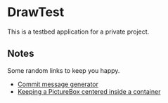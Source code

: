 # DrawTest

This is a testbed application for a private project.

## Notes

Some random links to keep you happy.

* [Commit message generator ](http://whatthecommit.com/ "Random commit message generator")
* [Keeping a PictureBox centered inside a container](http://stackoverflow.com/questions/9375588/keeping-a-picturebox-centered-inside-a-container)
